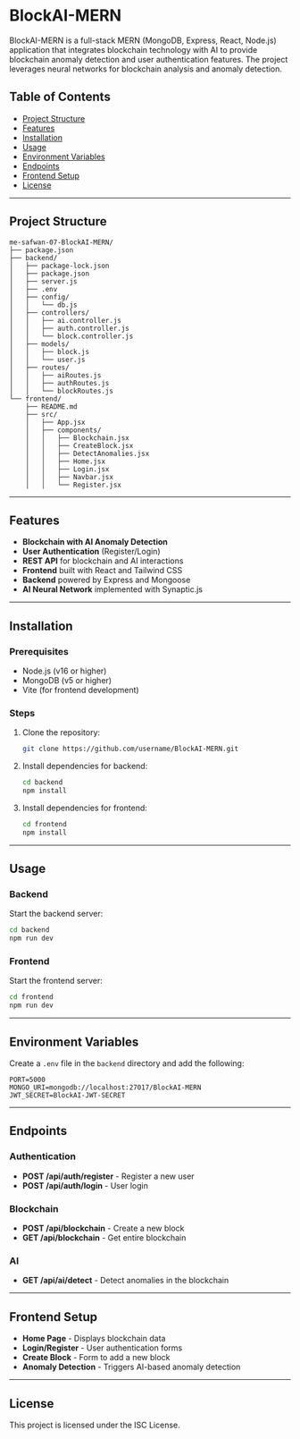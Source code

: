 # BlockAI-MERN

BlockAI-MERN is a full-stack MERN (MongoDB, Express, React, Node.js) application that integrates blockchain technology with AI to provide blockchain anomaly detection and user authentication features. The project leverages neural networks for blockchain analysis and anomaly detection.

## Table of Contents
- [Project Structure](#project-structure)
- [Features](#features)
- [Installation](#installation)
- [Usage](#usage)
- [Environment Variables](#environment-variables)
- [Endpoints](#endpoints)
- [Frontend Setup](#frontend-setup)
- [License](#license)

---

## Project Structure
```
me-safwan-07-BlockAI-MERN/
├── package.json
├── backend/
│   ├── package-lock.json
│   ├── package.json
│   ├── server.js
│   ├── .env
│   ├── config/
│   │   └── db.js
│   ├── controllers/
│   │   ├── ai.controller.js
│   │   ├── auth.controller.js
│   │   └── block.controller.js
│   ├── models/
│   │   ├── block.js
│   │   └── user.js
│   ├── routes/
│   │   ├── aiRoutes.js
│   │   ├── authRoutes.js
│   │   └── blockRoutes.js
└── frontend/
    ├── README.md
    ├── src/
    │   ├── App.jsx
    │   ├── components/
    │   │   ├── Blockchain.jsx
    │   │   ├── CreateBlock.jsx
    │   │   ├── DetectAnomalies.jsx
    │   │   ├── Home.jsx
    │   │   ├── Login.jsx
    │   │   ├── Navbar.jsx
    │   │   └── Register.jsx
```

---

## Features
- **Blockchain with AI Anomaly Detection**
- **User Authentication** (Register/Login)
- **REST API** for blockchain and AI interactions
- **Frontend** built with React and Tailwind CSS
- **Backend** powered by Express and Mongoose
- **AI Neural Network** implemented with Synaptic.js

---

## Installation

### Prerequisites
- Node.js (v16 or higher)
- MongoDB (v5 or higher)
- Vite (for frontend development)

### Steps
1. Clone the repository:
   ```bash
   git clone https://github.com/username/BlockAI-MERN.git
   ```
2. Install dependencies for backend:
   ```bash
   cd backend
   npm install
   ```
3. Install dependencies for frontend:
   ```bash
   cd frontend
   npm install
   ```

---

## Usage

### Backend
Start the backend server:
```bash
cd backend
npm run dev
```

### Frontend
Start the frontend server:
```bash
cd frontend
npm run dev
```

---

## Environment Variables
Create a `.env` file in the `backend` directory and add the following:
```
PORT=5000
MONGO_URI=mongodb://localhost:27017/BlockAI-MERN
JWT_SECRET=BlockAI-JWT-SECRET
```

---

## Endpoints

### Authentication
- **POST /api/auth/register** - Register a new user
- **POST /api/auth/login** - User login

### Blockchain
- **POST /api/blockchain** - Create a new block
- **GET /api/blockchain** - Get entire blockchain

### AI
- **GET /api/ai/detect** - Detect anomalies in the blockchain

---

## Frontend Setup
- **Home Page** - Displays blockchain data
- **Login/Register** - User authentication forms
- **Create Block** - Form to add a new block
- **Anomaly Detection** - Triggers AI-based anomaly detection

---

## License
This project is licensed under the ISC License.

